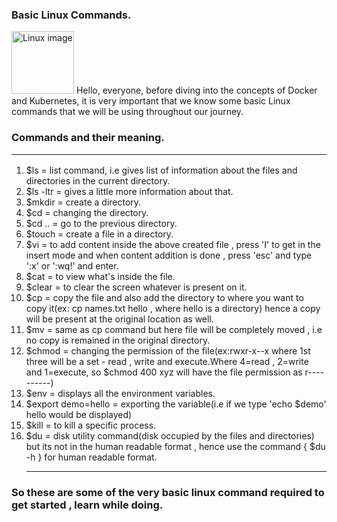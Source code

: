 ### Basic Linux Commands.
<img src="https://upload.wikimedia.org/wikipedia/commons/thumb/3/35/Tux.svg/1200px-Tux.svg.png" alt="Linux image" height=100 width=100>
Hello, everyone, before diving into the concepts of Docker and Kubernetes, it is very important that we know some basic Linux commands that we will be using throughout our journey.<br>

### Commands and their meaning.<br><hr>

1. $ls = list command, i.e gives list of information about the files and directories in the current directory.
2. $ls -ltr = gives a little more information about that.
3. $mkdir = create a directory.
4. $cd = changing the directory.
5. $cd .. = go to the previous directory.
6. $touch = create a file in a directory.
7. $vi = to add content inside the above created file , press 'I' to get in the insert mode and when content addition is done , press 'esc' and type ':x' or ':wq!' and enter.
8. $cat = to view what's inside the file.
9. $clear = to clear the screen whatever is present on it.
10. $cp = copy the file and also add the directory to where you want to copy it(ex: cp names.txt hello , where hello is a directory) hence a copy will be present at the original location as well.
11. $mv = same as cp command but here file will be completely moved , i.e no copy is remained in the original directory.
12. $chmod = changing the permission of the file(ex:rwxr-x--x where 1st three will be a set - read , write and execute.Where 4=read , 2=write and 1=execute, so $chmod 400 xyz will have the file permission as r----------)
13. $env = displays all the environment variables.
14. $export demo=hello = exporting the variable(i.e if we type 'echo $demo' hello would be displayed)
15. $kill = to kill a specific process.
16. $du = disk utility command(disk occupied by the files and directories) but its not in the human readable format , hence use the command { $du -h } for human readable format.<hr>

<h3>So these are some of the very basic linux command required to get started , learn while doing.</h3>
